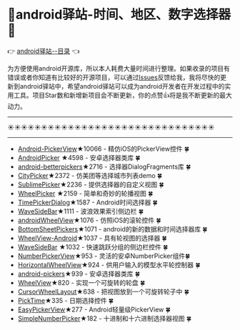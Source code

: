 # :running:android驿站-时间、地区、数字选择器:running:
:point_right: [android驿站--目录](https://github.com/enChenging/android_posthouse) :point_left:

为方便使用android开源库，所以本人耗费大量时间进行整理。如果收录的项目有错误或者你知道有比较好的开源项目，可以通过[Issues](https://github.com/enChenging/android_posthouse/issues)反馈给我，我将尽快的更新到android驿站中，希望android驿站可以成为android开发者在开发过程中的实用工具。项目Star数和新增新项目会不断更新，你的点赞:+1:将是我不断更新的最大动力。


<HR style="FILTER: progid:DXImageTransform.Microsoft.Shadow(color:#987cb9,direction:145,strength:15)" width="100%" color=#987cb9 SIZE=1>

:sunny::sunny::sunny::sunny::sunny::sunny::sunny::sunny::sunny::sunny::sunny::sunny::sunny::sunny::sunny::sunny::sunny::sunny::sunny::sunny::sunny::sunny::sunny::sunny::sunny::sunny::sunny::sunny::sunny::sunny::sunny:
<HR style="FILTER: progid:DXImageTransform.Microsoft.Shadow(color:#987cb9,direction:145,strength:15)" width="100%" color=#987cb9 SIZE=1>


- [Android-PickerView](https://github.com/saiwu-bigkoo/Android-PickerView)★10066 - 精仿iOS的PickerView控件  :four_leaf_clover:
- [AndroidPicker](https://github.com/gzu-liyujiang/AndroidPicker) ★4598 - 安卓选择器类库  :four_leaf_clover:
- [android-betterpickers](https://github.com/code-troopers/android-betterpickers)★2716 - 选择器DialogFragments库 :four_leaf_clover:
- [CityPicker](https://github.com/zaaach/CityPicker)★2372 - 仿美团等选择城市列表demo :four_leaf_clover:
- [SublimePicker](https://github.com/vikramkakkar/SublimePicker)★2236 - 提供选择器的自定义视图  :four_leaf_clover:
- [WheelPicker](https://github.com/AigeStudio/WheelPicker) ★2159 - 简单和奇妙的轮播视图 :four_leaf_clover:
- [TimePickerDialog](https://github.com/JZXiang/TimePickerDialog)★1587 - Android时间选择器 :four_leaf_clover:
- [WaveSideBar](https://github.com/gjiazhe/WaveSideBar)★1111 - 波浪效果索引侧边栏 :four_leaf_clover:
- [androidWheelView](https://github.com/weidongjian/androidWheelView)★1076 - 仿照iOS的滚轮控件 :four_leaf_clover:
- [BottomSheetPickers](https://github.com/philliphsu/BottomSheetPickers)★1071 - android的新的数据和时间选择器库 :four_leaf_clover:
- [WheelView-Android](https://github.com/lantouzi/WheelView-Android)★1037 - 具有轮视图的选择器 :four_leaf_clover:
- [WaveSideBar](https://github.com/Solartisan/WaveSideBar) ★1032 - 快速跳跃分组的侧边栏控件  :four_leaf_clover:
- [NumberPickerView](https://github.com/Carbs0126/NumberPickerView)★953 - 灵活的安卓NumberPicker组件:four_leaf_clover:
- [HorizontalWheelView](https://github.com/shchurov/HorizontalWheelView)★924 - 供用户输入的模型水平轮控制器 :four_leaf_clover:
- [android-pickers](https://github.com/addappcn/android-pickers)★939 - 安卓选择器类库 :four_leaf_clover:
- [WheelView](https://github.com/LukeDeighton/WheelView)★820 - 实现一个可旋转的轮盘 :four_leaf_clover:
- [CursorWheelLayout](https://github.com/BCsl/CursorWheelLayout)★638 - 把视图放到一个可旋转轮子中 :four_leaf_clover:
- [PickTime](https://github.com/codbking/PickTime)★335 - 日期选择控件 :four_leaf_clover:
- [EasyPickerView](https://github.com/huzenan/EasyPickerView)★277 - Android轻量级PickerView :four_leaf_clover:
- [SimpleNumberPicker](https://github.com/StephaneBg/SimpleNumberPicker)★182 - 十进制和十六进制选择器视图 :four_leaf_clover:










        






